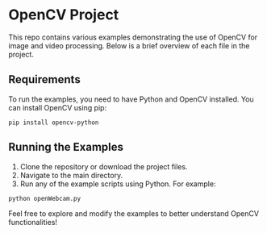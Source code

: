 # OpenCV Project

This repo contains various examples demonstrating the use of OpenCV for image and video processing. Below is a brief overview of each file in the project.



## Requirements

To run the examples, you need to have Python and OpenCV installed. You can install OpenCV using pip:

```
pip install opencv-python
```

## Running the Examples

1. Clone the repository or download the project files.
2. Navigate to the main directory.
3. Run any of the example scripts using Python. For example:

```
python openWebcam.py
```

Feel free to explore and modify the examples to better understand OpenCV functionalities!
